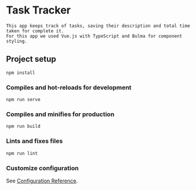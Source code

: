 # Task Tracker
```
This app keeps track of tasks, saving their description and total time taken for complete it.
For this app we used Vue.js with TypeScript and Bulma for component styling.

```

## Project setup
```
npm install
```

### Compiles and hot-reloads for development
```
npm run serve
```

### Compiles and minifies for production
```
npm run build
```

### Lints and fixes files
```
npm run lint
```

### Customize configuration
See [Configuration Reference](https://cli.vuejs.org/config/).
